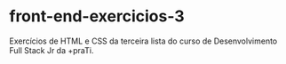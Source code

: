 # front-end-exercicios-3
Exercícios de HTML e CSS da terceira lista do curso de Desenvolvimento Full Stack Jr da +praTi.
